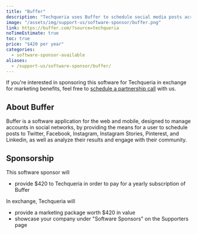 ```yaml
---
title: "Buffer"
description: "Techqueria uses Buffer to schedule social media posts across all the different networks we use."
image: "/assets/img/support-us/software-sponsor/buffer.png"
link: https://buffer.com/?source=techqueria
noTimeEstimate: true
toc: true
price: "$420 per year"
categories:
  - software-sponsor-available
aliases:
  - /support-us/software-sponsor/buffer/
---
```


If you're interested in sponsoring this software for Techqueria in exchange for marketing benefits, feel free to [schedule a partnership call](https://calendly.com/techqueria/hello/?source=website) with us.

## About Buffer

Buffer is a software application for the web and mobile, designed to manage accounts in social networks, by providing the means for a user to schedule posts to Twitter, Facebook, Instagram, Instagram Stories, Pinterest, and Linkedin, as well as analyze their results and engage with their community.

## Sponsorship

This software sponsor will

- provide $420 to Techqueria in order to pay for a yearly subscription of Buffer

In exchange, Techqueria will

- provide a marketing package worth $420 in value
- showcase your company under "Software Sponsors" on the Supporters page
